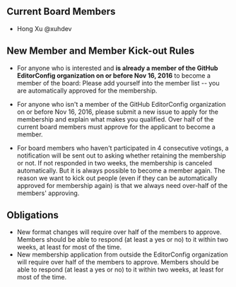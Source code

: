 ## Current Board Members

- Hong Xu @xuhdev

## New Member and Member Kick-out Rules

- For anyone who is interested and **is already a member of the GitHub EditorConfig organization on or before Nov 16, 2016** to become a member of the board: Please add yourself into the member list -- you are automatically approved for the membership.

- For anyone who isn't a member of the GitHub EditorConfig organization on or before Nov 16, 2016, please submit a new issue to apply for the membership and explain what makes you qualified. Over half of the current board members must approve for the applicant to become a member.

- For board members who haven't participated in 4 consecutive votings, a notification will be sent out to asking whether retaining the membership or not. If not responded in two weeks, the membership is canceled automatically. But it is always possible to become a member again. The reason we want to kick out people (even if they can be automatically approved for membership again) is that we always need over-half of the members' approving.

## Obligations

- New format changes will require over half of the members to approve. Members should be able to respond (at least a yes or no) to it within two weeks, at least for most of the time.
- New membership application from outside the EditorConfig organization will require over half of the members to approve. Members should be able to respond (at least a yes or no) to it within two weeks, at least for most of the time.